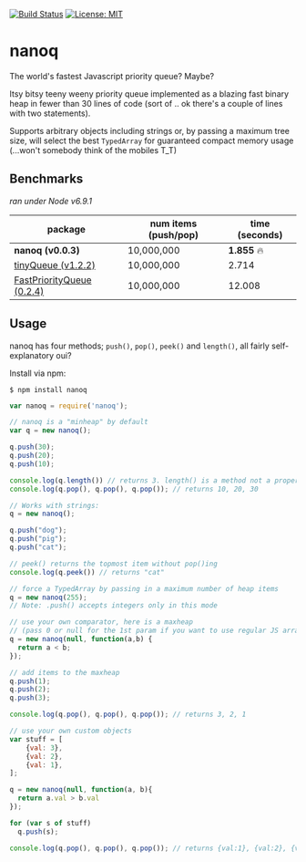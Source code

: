 
[![Build Status](https://travis-ci.org/alanmacleod/nanoq.svg?branch=master)](https://travis-ci.org/alanmacleod/nanoq)
[![License: MIT](https://img.shields.io/badge/License-MIT-yellow.svg)](https://opensource.org/licenses/MIT)


# nanoq

The world's fastest Javascript priority queue? Maybe?

Itsy bitsy teeny weeny priority queue implemented as a blazing fast binary heap in fewer than 30 lines of code (sort of .. ok there's a couple of lines with two statements).

Supports arbitrary objects including strings or, by passing a maximum tree size, will select the best `TypedArray` for guaranteed compact memory usage (...won't somebody think of the mobiles T_T)

## Benchmarks

_ran under Node v6.9.1_

package | num items (push/pop)| time (seconds)
--- | --- | ---
**nanoq (v0.0.3)** | 10,000,000 | **1.855** 🔥
[tinyQueue (v1.2.2)](https://github.com/mourner/tinyqueue) | 10,000,000 | 2.714
[FastPriorityQueue (0.2.4)](https://github.com/lemire/FastPriorityQueue.js) | 10,000,000 | 12.008

## Usage
nanoq has four methods; `push()`, `pop()`, `peek()` and `length()`, all fairly self-explanatory oui?

Install via npm:

```
$ npm install nanoq
```

```js
var nanoq = require('nanoq');

// nanoq is a "minheap" by default
var q = new nanoq();

q.push(30);
q.push(20);
q.push(10);

console.log(q.length()) // returns 3. length() is a method not a property
console.log(q.pop(), q.pop(), q.pop()); // returns 10, 20, 30

// Works with strings:
q = new nanoq();

q.push("dog");
q.push("pig");
q.push("cat");

// peek() returns the topmost item without pop()ing
console.log(q.peek()) // returns "cat"

// force a TypedArray by passing in a maximum number of heap items
q = new nanoq(255);
// Note: .push() accepts integers only in this mode

// use your own comparator, here is a maxheap
// (pass 0 or null for the 1st param if you want to use regular JS arrays)
q = new nanoq(null, function(a,b) {
  return a < b;
});

// add items to the maxheap
q.push(1);
q.push(2);
q.push(3);

console.log(q.pop(), q.pop(), q.pop()); // returns 3, 2, 1

// use your own custom objects
var stuff = [
    {val: 3},
    {val: 2},
    {val: 1},
];

q = new nanoq(null, function(a, b){
  return a.val > b.val
});

for (var s of stuff)
  q.push(s);

console.log(q.pop(), q.pop(), q.pop()); // returns {val:1}, {val:2}, {val:3}
```
